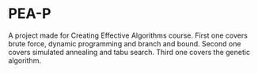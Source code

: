 # PEA-P
A project made for Creating Effective Algorithms course. First one covers brute force, dynamic programming and branch and bound. Second one covers simulated annealing and tabu search. Third one covers the genetic algorithm. 
